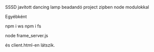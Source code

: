 SSSD javított dancing lamp beadandó
project zipben node modulokkal

Egyébként

npm i ws
npm i fs

node frame_server.js

és client.html-en látszik.

